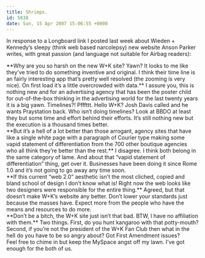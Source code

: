 ```yaml
---
title: Shrimps.
id: 5838
date: Sun, 15 Apr 2007 15:06:55 +0000
---
```


In response to a Longboard link I posted last week about Wieden + Kennedy’s sleepy (think web based narcolepsy) new website Anson Parker writes, with great passion (and language not suitable for Airbag readers):

<div class="quote">**Why are you so harsh on the new W+K site? Yawn? It looks to me like they’ve tried to do something inventive and original. I think their time line is an fairly interesting app that’s pretty well resolved (the zooming is very nice). On first load it’s a little overcrowded with data.**  
 I assure you, this is nothing new and for an advertising agency that has been the poster child for out-of-the-box thinking in the advertising world for the last twenty years it is a big yawn. Timelines?! Pfffttt.  
 Hello W+K? Josh Davis called and he wants Praystation back.  
 Who isn’t doing timelines? Look at BBDO at least they but some time and effort behind their efforts. It’s still nothing new but the execution is a thousand times better.</div><div class="quote">**But it’s a hell of a lot better than those arrogant, agency sites that have like a single white page with a paragraph of Courier type making some vapid statement of differentiation from the 700 other boutique agencies who all think they’re better than the rest.**  
 I disagree. I think both belong in the same category of lame. And about that “vapid statement of differentiation” thing, get over it. Businesses have been doing it since Rome 1.0 and it’s not going to go away any time soon.</div><div class="quote">**If this current “web 2.0” aesthetic isn’t the most cliched, copied and bland school of design I don’t know what is! Right now the web looks like two designers were responsible for the entire thing.**  
 Agreed, but that doesn’t make W+K’s website any better. Don’t lower your standards just because the masses have. Expect more from the people who have the means and resources to do more.</div><div class="quote">**Don’t be a bitch, the W+K site just isn’t that bad. BTW, I have no affiliation with them.**  
 Two things. First, do you hunt kangaroo with that potty-mouth? Second, if you’re not the president of the W+K Fan Club then what in the hell do you have to be so angry about? Got First Amendment issues?</div>Feel free to chime in but keep the MySpace angst off my lawn. I’ve got enough for the both of us.


